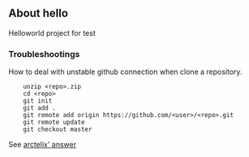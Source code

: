## About hello

Helloworld project for test

### Troubleshootings

How to deal with unstable github connection when clone a repository.

```
    unzip <repo>.zip
    cd <repo>
    git init
    git add .
    git remote add origin https://github.com/<user>/<repo>.git
    git remote update
    git checkout master
```

See [arctelix' answer](https://stackoverflow.com/questions/15681643/how-to-clone-git-repository-from-its-zip)
